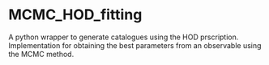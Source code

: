 # MCMC_HOD_fitting
A python wrapper to generate catalogues using the HOD prscription. Implementation for obtaining the best parameters from an observable using the MCMC method.
